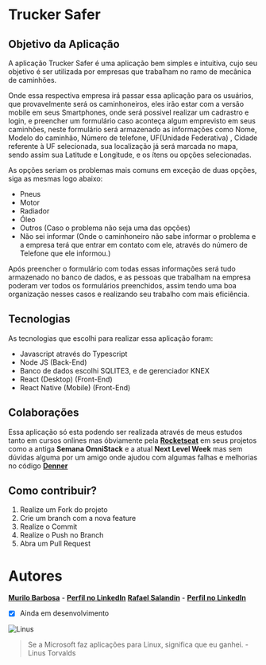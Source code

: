# Trucker Safer


## Objetivo da Aplicação


A aplicação Trucker Safer é uma aplicação bem simples e intuitiva, cujo seu objetivo é ser 
utilizada por empresas que trabalham no ramo de mecânica de caminhões.


Onde essa respectiva empresa irá passar essa aplicação para os usuários, que 
provavelmente será os caminhoneiros, eles irão estar com a versão mobile em seus Smartphones, onde será possivel 
realizar um cadrastro e login, e preencher um formulário caso aconteça algum emprevisto em seus caminhões, neste 
formulário será armazenado as informações como Nome, Modelo do caminhão, Número de telefone, UF(Unidade Federativa)
, Cidade referente à UF selecionada, sua localização já será marcada no mapa, sendo assim sua Latitude e 
Longitude, e os ítens ou opções selecionadas.


As opções seriam os problemas mais comuns em exceção de duas opções, siga as mesmas logo abaixo:


* Pneus
* Motor
* Radiador
* Óleo
* Outros (Caso o problema não seja uma das opções)
* Não sei informar (Onde o caminhoneiro não sabe informar o problema e a empresa terá que entrar em contato com ele, através do número de Telefone que ele informou.)


Após preencher o formulário com todas essas informações será tudo armazenado no banco de dados, e as pessoas que 
trabalham na empresa poderam ver todos os formulários preenchidos, assim tendo uma boa organização nesses casos 
e realizando seu trabalho com mais eficiência.


## Tecnologias


As tecnologias que escolhi para realizar essa aplicação foram:

* Javascript através do Typescript
* Node JS (Back-End)
* Banco de dados escolhi SQLITE3, e de gerenciador KNEX
* React (Desktop) (Front-End)
* React Native (Mobile) (Front-End)


## Colaborações


Essa aplicação só esta podendo ser realizada através de meus estudos tanto em cursos onlines mas óbviamente
pela [**Rocketseat**](https://github.com/Rocketseat) em seus projetos como a antiga **Semana OmniStack** e a atual 
**Next Level Week** mas sem dúvidas alguma por um amigo onde ajudou com algumas falhas e melhorias no código [**Denner**](https://github.com/dennervidal)


## Como contribuir?


1. Realize um Fork do projeto
2. Crie um branch com a nova feature
3. Realize o Commit
4. Realize o Push no Branch
5. Abra um Pull Request

# Autores

[**Murilo Barbosa**](https://github.com/murilobarbosa2002) - [**Perfil no LinkedIn**](https://www.linkedin.com/in/murilo-barbosa-81a879182)
[**Rafael Salandin**](https://github.com/SaLandini) - [**Perfil no LinkedIn**](https://www.linkedin.com/in/rafael-salandin-moraes-942b81173/)

- [x] Ainda em desenvolvimento


![Linus](https://media.giphy.com/media/xndHaRIcvge5y/source.gif)
> Se a Microsoft faz aplicações para Linux, significa que eu ganhei. -Linus Torvalds
